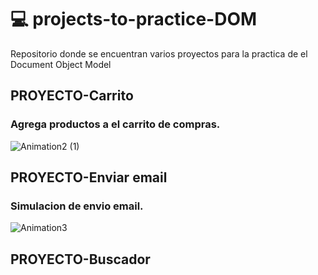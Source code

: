 # 💻 projects-to-practice-DOM
Repositorio donde se encuentran varios proyectos para la practica de el Document Object Model

## PROYECTO-Carrito
### Agrega productos a el carrito de compras.
![Animation2 (1)](https://user-images.githubusercontent.com/64670953/131229939-92f79085-667e-45ed-a8ef-e362a329d9c5.gif)

## PROYECTO-Enviar email
### Simulacion de envio email.
![Animation3](https://user-images.githubusercontent.com/64670953/131232090-8f3f57a6-4204-4acc-bf8a-d5d72b5d7ebf.gif)

## PROYECTO-Buscador

